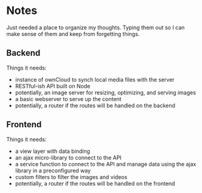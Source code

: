 Notes
=====

Just needed a place to organize my thoughts. Typing them out so I can make sense of them and keep from forgetting things.

Backend
-------

Things it needs:

* instance of ownCloud to synch local media files with the server
* RESTful-ish API built on Node
* potentially, an image server for resizing, optimizing, and serving images
* a basic webserver to serve up the content
* potentially, a router if the routes will be handled on the backend

Frontend
--------

Things it needs:

* a view layer with data binding
* an ajax micro-library to connect to the API
* a service function to connect to the API and manage data using the ajax library in a preconfigured way
* custom filters to filter the images and videos
* potentially, a router if the routes will be handled on the frontend